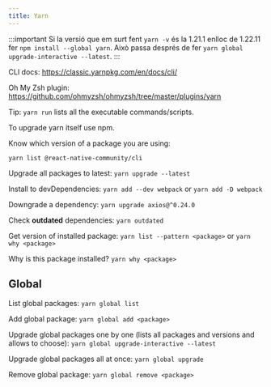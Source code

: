 ```yaml
---
title: Yarn
---
```


:::important
Si la versió que em surt fent `yarn -v` és la 1.21.1 enlloc de 1.22.11 fer `npm install --global yarn`. Això passa després de fer `yarn global upgrade-interactive --latest`.
:::

CLI docs: https://classic.yarnpkg.com/en/docs/cli/

Oh My Zsh plugin: https://github.com/ohmyzsh/ohmyzsh/tree/master/plugins/yarn

Tip: `yarn run` lists all the executable commands/scripts.

To upgrade yarn itself use npm.

Know which version of a package you are using:

`yarn list @react-native-community/cli`

Upgrade all packages to latest: `yarn upgrade --latest`

Install to devDependencies: `yarn add --dev webpack` or `yarn add -D webpack`

Downgrade a dependency: `yarn upgrade axios@^0.24.0`

Check **outdated** dependencies: `yarn outdated`

Get version of installed package: `yarn list --pattern <package>` or `yarn why <package>`

Why is this package installed? `yarn why <package>`


## Global

List global packages: `yarn global list`

Add global package: `yarn global add <package>`

Upgrade global packages one by one (lists all packages and versions and allows to choose): `yarn global upgrade-interactive --latest`

Upgrade global packages all at once: `yarn global upgrade`

Remove global package: `yarn global remove <package>`
